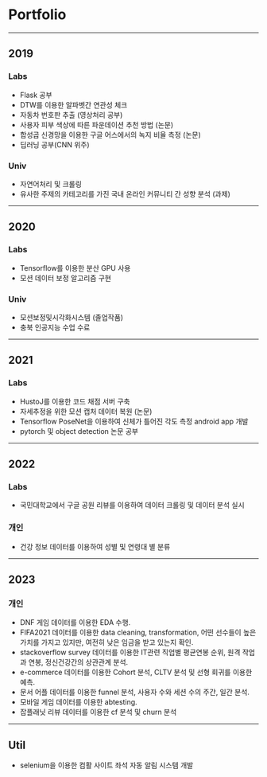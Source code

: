 # Portfolio

***

## 2019
### Labs
* Flask 공부
* DTW를 이용한 알파벳간 연관성 체크
* 자동차 번호판 추출 (영상처리 공부)
* 사용자 피부 색상에 따른 파운데이션 추천 방법 (논문)
* 합성곱 신경망을 이용한 구글 어스에서의 녹지 비율 측정 (논문)
* 딥러닝 공부(CNN 위주)

### Univ
* 자연어처리 및 크롤링 
* 유사한 주제의 카테고리를 가진 국내 온라인 커뮤니티 간 성향 분석 (과제)

***

## 2020
### Labs
* Tensorflow를 이용한 분산 GPU 사용
* 모션 데이터 보정 알고리즘 구현

### Univ
* 모션보정및시각화시스템 (졸업작품)
* 충북 인공지능 수업 수료

***

## 2021
### Labs
* HustoJ를 이용한 코드 채점 서버 구축
* 자세추정을 위한 모션 캡처 데이터 복원 (논문)
* Tensorflow PoseNet을 이용하여 신체가 틀어진 각도 측정 android app 개발
* pytorch 및 object detection 논문 공부

***

## 2022
### Labs
* 국민대학교에서 구글 공원 리뷰를 이용하여 데이터 크롤링 및 데이터 분석 실시
### 개인
* 건강 정보 데이터를 이용하여 성별 및 연령대 별 분류

***

## 2023
### 개인
* DNF 게임 데이터를 이용한 EDA 수행.
* FIFA2021 데이터를 이용한 data cleaning, transformation, 어떤 선수들이 높은 가치를 가지고 있지만, 여전히 낮은 임금을 받고 있는지 확인.
* stackoverflow survey 데이터를 이용한 IT관련 직업별 평균연봉 순위, 원격 작업과 연봉, 정신건강간의 상관관계 분석.
* e-commerce 데이터를 이용한 Cohort 분석, CLTV 분석 및 선형 회귀를 이용한 예측.
* 문서 어플 데이터를 이용한 funnel 분석, 사용자 수와 세션 수의 주간, 일간 분석.
* 모바일 게임 데이터를 이용한 abtesting.
* 잡플래닛 리뷰 데이터를 이용한 cf 분석 및 churn 분석

***

## Util
* selenium을 이용한 컴활 사이트 좌석 자동 알림 시스템 개발

